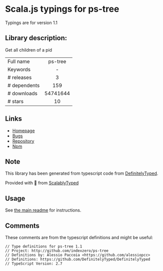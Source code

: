 
# Scala.js typings for ps-tree

Typings are for version 1.1

## Library description:
Get all children of a pid

|                    |                 |
| ------------------ | :-------------: |
| Full name          | ps-tree |
| Keywords           | - |
| # releases         | 3 |
| # dependents       | 159 |
| # downloads        | 54741644 |
| # stars            | 10 |

## Links
- [Homepage](http://github.com/indexzero/ps-tree#readme)
- [Bugs](https://github.com/indexzero/ps-tree/issues)
- [Repository](https://github.com/indexzero/ps-tree)
- [Npm](https://www.npmjs.com/package/ps-tree)
    


## Note
This library has been generated from typescript code from [DefinitelyTyped](https://definitelytyped.org).

Provided with :purple_heart: from [ScalablyTyped](https://github.com/oyvindberg/ScalablyTyped)

## Usage
See [the main readme](../../readme.md) for instructions.

## Comments

These comments are from the typescript definitions and might be useful:
```
// Type definitions for ps-tree 1.1
// Project: http://github.com/indexzero/ps-tree
// Definitions by: Alessio Paccoia <https://github.com/alessiopcc>
// Definitions: https://github.com/DefinitelyTyped/DefinitelyTyped
// TypeScript Version: 2.7

```

